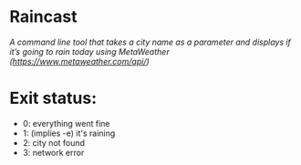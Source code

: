 # Raincast

_A command line tool that takes a city name as a parameter and displays if it’s going to rain today using MetaWeather (https://www.metaweather.com/api/)_



# Exit status:

- 0: everything went fine
- 1: (implies -e) it's raining
- 2: city not found
- 3: network error
